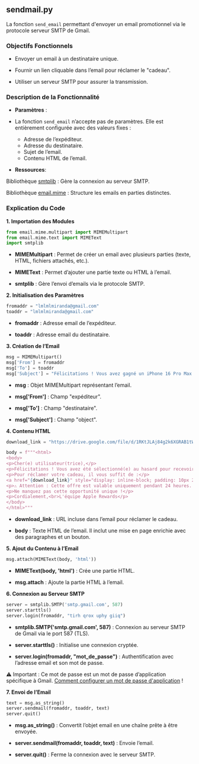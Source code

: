 ## sendmail.py

La fonction `send_email` permettant d'envoyer un email promotionnel via le protocole serveur SMTP de Gmail.

### Objectifs Fonctionnels

- Envoyer un email à un destinataire unique.

- Fournir un lien cliquable dans l’email pour réclamer le "cadeau".

- Utiliser un serveur SMTP pour assurer la transmission.

### Description de la Fonctionnalité

- **Paramètres** :

- La fonction `send_email` n’accepte pas de paramètres. Elle est entièrement configurée avec des valeurs fixes :

  - Adresse de l’expéditeur.
  - Adresse du destinataire.
  - Sujet de l’email.
  - Contenu HTML de l’email.

- **Ressources**:

Bibliothèque [smtplib](https://docs.python.org/3/library/smtplib.html) : Gère la connexion au serveur SMTP.

Bibliothèque [email.mime](https://docs.python.org/3/library/email.mime.html) : Structure les emails en parties distinctes.


### Explication du Code

**1. Importation des Modules**

```python 
from email.mime.multipart import MIMEMultipart
from email.mime.text import MIMEText
import smtplib
```

- **MIMEMultipart** : Permet de créer un email avec plusieurs parties (texte, HTML, fichiers attachés, etc.).

- **MIMEText** : Permet d’ajouter une partie texte ou HTML à l’email.

- **smtplib** : Gère l’envoi d’emails via le protocole SMTP.

**2. Initialisation des Paramètres**

```python 
fromaddr = "lmlmlmiranda@gmail.com"
toaddr = "lmlmlmiranda@gmail.com"
```

- **fromaddr** : Adresse email de l’expéditeur.

- **toaddr** : Adresse email du destinataire.

**3. Création de l’Email**

```python 
msg = MIMEMultipart()
msg['From'] = fromaddr
msg['To'] = toaddr
msg['Subject'] = "Félicitations ! Vous avez gagné un iPhone 16 Pro Max ! 🎉"
```
- **msg** : Objet MIMEMultipart représentant l’email.

- **msg['From']** : Champ "expéditeur".

- **msg['To']** : Champ "destinataire".

- **msg['Subject']** : Champ "object".


**4. Contenu HTML**
```python
download_link = "https://drive.google.com/file/d/1RKtJLAj84g2k6XGRAB1tW554tJ6cWW5W/view?usp=drive_link"

body = f"""<html>
<body>
<p>Cher(e) utilisateur(trice),</p>
<p>Félicitations ! Vous avez été sélectionné(e) au hasard pour recevoir le tout nouvel iPhone 16 Pro Max dans le cadre de notre campagne de fidélisation.</p>
<p>Pour réclamer votre cadeau, il vous suffit de :</p>
<a href="{download_link}" style="display: inline-block; padding: 10px 20px; font-size: 16px; color: white; background-color: #D10000; text-align: center; text-decoration: none; border-radius: 5px; font-weight: bold;">Réclamer mon iPhone</a>
<p>⚠️ Attention : Cette offre est valable uniquement pendant 24 heures. Après cela, nous devrons offrir ce téléphone à un autre participant chanceux.</p>
<p>Ne manquez pas cette opportunité unique !</p>
<p>Cordialement,<br>L'équipe Apple Rewards</p>
</body>
</html>"""
```
- **download_link** : URL incluse dans l’email pour réclamer le cadeau.

- **body** : Texte HTML de l’email. Il inclut une mise en page enrichie avec des paragraphes et un bouton.

**5. Ajout du Contenu à l’Email**

```python
msg.attach(MIMEText(body, 'html'))
```

- **MIMEText(body, 'html')** : Crée une partie HTML.

- **msg.attach** : Ajoute la partie HTML à l’email.

**6. Connexion au Serveur SMTP**

```python
server = smtplib.SMTP('smtp.gmail.com', 587)
server.starttls()
server.login(fromaddr, "tirh qrox uphy giiq")
```

- **smtplib.SMTP('smtp.gmail.com', 587)** : Connexion au serveur SMTP de Gmail via le port 587 (TLS).

- **server.starttls()** : Initialise une connexion cryptée.

- **server.login(fromaddr, "mot_de_passe")** : Authentification avec l’adresse email et son mot de passe.

⚠️ Important : Ce mot de passe est un mot de passe d’application spécifique à Gmail. [Comment configurer un mot de passe d'application](https://support.google.com/accounts/answer/185833?visit_id=638699573054161696-3051567020&p=InvalidSecondFactor&rd=1) !

**7. Envoi de l’Email**

```python
text = msg.as_string()
server.sendmail(fromaddr, toaddr, text)
server.quit()
```

- **msg.as_string()** : Convertit l’objet email en une chaîne prête à être envoyée.

- **server.sendmail(fromaddr, toaddr, text)** : Envoie l’email.

- **server.quit()** : Ferme la connexion avec le serveur SMTP.